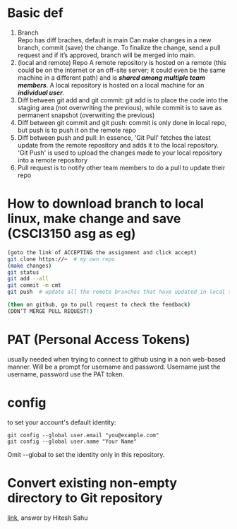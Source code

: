 # Basic def

1.	Branch  
    Repo has diff braches, default is main
    Can make changes in a new branch, commit (save) the change.
    To finalize the change, send a pull request and if it’s approved, branch will be merged into main.
1. (local and remote) Repo
   A remote repository is hosted on a remote (this could be on the internet or an off-site server; it could even be the same machine in a different path) and is ***shared among multiple team members***. A local repository is hosted on a local machine for an ***individual user***.
2.  Diff between git add and git commit: git add is to place the code into the staging area (not overwriting the previous), while commit is to save as permanent snapshot (overwriting the previous)  
3.  Diff between git commit and git push: commit is only done in local repo, but push is to push it on the remote repo
4.  Diff between push and pull: In essence, 'Git Pull' fetches the latest update from the remote repository and adds it to the local repository. 'Git Push' is used to upload the changes made to your local repository into a remote repository
5.  Pull request is to notify other team members to do a pull to update their repo


# How to download branch to local linux, make change and save (CSCI3150 asg as eg)
```bash
(goto the link of ACCEPTING the assignment and click accept)
git clone https://~  # my own repo
(make changes)
git status  
git add --all
git commit -m cmt 
git push  # update all the remote branches that have updated in local tracking branches

(then on github, go to pull request to check the feedback)
(DON’T MERGE PULL REQUEST!)
```

# PAT (Personal Access Tokens)
usually needed when trying to connect to github using in a non web-based manner. Will be a prompt for username and password. Username just the username, password use the PAT token.


# config
to set your account's default identity:

```
git config --global user.email "you@example.com"
git config --global user.name "Your Name"
```

Omit --global to set the identity only in this repository.

# Convert existing non-empty directory to Git repository

[link](https://stackoverflow.com/questions/3311774/how-to-convert-existing-non-empty-directory-into-a-git-working-directory-and-pus), answer by Hitesh Sahu